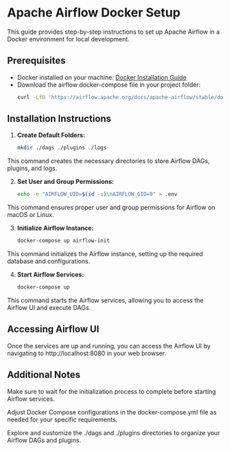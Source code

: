 # Apache Airflow Docker Setup

This guide provides step-by-step instructions to set up Apache Airflow in a Docker environment for local development.

## Prerequisites

- Docker installed on your machine: [Docker Installation Guide](https://docs.docker.com/get-docker/)
- Download the airflow docker-compose file in your project folder:
   ```bash
  curl -LfO 'https://airflow.apache.org/docs/apache-airflow/stable/docker-compose.yaml'

## Installation Instructions

1. **Create Default Folders:**
   ```bash
   mkdir ./dags ./plugins ./logs 

This command creates the necessary directories to store Airflow DAGs, plugins, and logs.

2. **Set User and Group Permissions:**
    ```bash
   echo -e "AIRFLOW_UID=$(id -u)\nAIRFLOW_GID=0" > .env

This command ensures proper user and group permissions for Airflow on macOS or Linux.

3. **Initialize Airflow Instance:**
    ```bash
   docker-compose up airflow-init

This command initializes the Airflow instance, setting up the required database and configurations.

4. **Start Airflow Services:**
    ```bash
   docker-compose up

This command starts the Airflow services, allowing you to access the Airflow UI and execute DAGs.

## Accessing Airflow UI

Once the services are up and running, you can access the Airflow UI by navigating to http://localhost:8080 in your web
browser.

## Additional Notes

Make sure to wait for the initialization process to complete before starting Airflow services.

Adjust Docker Compose configurations in the docker-compose.yml file as needed for your specific requirements.

Explore and customize the ./dags and ./plugins directories to organize your Airflow DAGs and plugins.